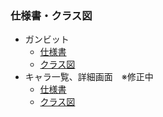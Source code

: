 ### 仕様書・クラス図
- ガンビット
   - [仕様書](https://docs.google.com/spreadsheets/d/1mq0nSRL9ejH9jynwkz4vyaKPkZjYruzq/edit?usp=sharing&ouid=111263292494120488185&rtpof=true&sd=true "ガンビット仕様書")
   - [クラス図](https://drive.google.com/file/d/17XvusW9JOpu1trzaqSkObYsuNo9EA40t/view?usp=sharing "ガンビットクラス図")
- キャラ一覧、詳細画面　※修正中
   - [仕様書](https://docs.google.com/spreadsheets/d/1sFt_QPmuK6Sd-peL0PH1N3s7Eud8Es9O/edit?usp=sharing&ouid=111263292494120488185&rtpof=true&sd=true "キャラ画面仕様書")
   - [クラス図](https://drive.google.com/file/d/1y_L4dwOmi02D9xwVFph3EFrmnTacFeLZ/view?usp=drive_link "キャラ画面クラス図")
